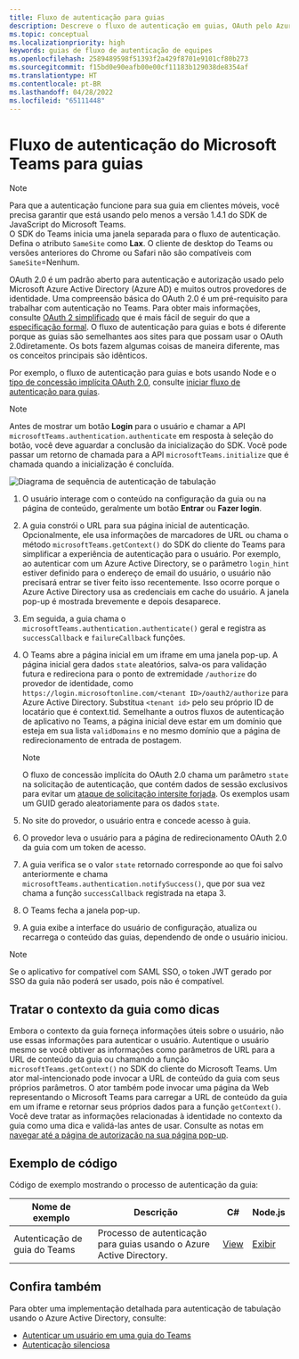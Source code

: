 ```yaml
---
title: Fluxo de autenticação para guias
description: Descreve o fluxo de autenticação em guias, OAuth pelo Azure Active Directory e fornece amostra de código
ms.topic: conceptual
ms.localizationpriority: high
keywords: guias de fluxo de autenticação de equipes
ms.openlocfilehash: 2589489598f51393f2a429f8701e9101cf80b273
ms.sourcegitcommit: f15bd0e90eafb00e00cf11183b129038de8354af
ms.translationtype: HT
ms.contentlocale: pt-BR
ms.lasthandoff: 04/28/2022
ms.locfileid: "65111448"
---
```

# <a name="microsoft-teams-authentication-flow-for-tabs"></a>Fluxo de autenticação do Microsoft Teams para guias

> [!NOTE]
> Para que a autenticação funcione para sua guia em clientes móveis, você precisa garantir que está usando pelo menos a versão 1.4.1 do SDK de JavaScript do Microsoft Teams.  
> O SDK do Teams inicia uma janela separada para o fluxo de autenticação. Defina o atributo `SameSite` como **Lax**. O cliente de desktop do Teams ou versões anteriores do Chrome ou Safari não são compatíveis com `SameSite`=Nenhum.

OAuth 2.0 é um padrão aberto para autenticação e autorização usado pelo Microsoft Azure Active Directory (Azure AD) e muitos outros provedores de identidade. Uma compreensão básica do OAuth 2.0 é um pré-requisito para trabalhar com autenticação no Teams. Para obter mais informações, consulte [OAuth 2 simplificado](https://aaronparecki.com/oauth-2-simplified/) que é mais fácil de seguir do que a [especificação formal](https://oauth.net/2/). O fluxo de autenticação para guias e bots é diferente porque as guias são semelhantes aos sites para que possam usar o OAuth 2.0diretamente. Os bots fazem algumas coisas de maneira diferente, mas os conceitos principais são idênticos.

Por exemplo, o fluxo de autenticação para guias e bots usando Node e o [tipo de concessão implícita OAuth 2.0](https://oauth.net/2/grant-types/implicit/), consulte [iniciar fluxo de autenticação para guias](~/tabs/how-to/authentication/auth-tab-aad.md#initiate-authentication-flow).

> [!NOTE]
> Antes de mostrar um botão **Login** para o usuário e chamar a API `microsoftTeams.authentication.authenticate` em resposta à seleção do botão, você deve aguardar a conclusão da inicialização do SDK. Você pode passar um retorno de chamada para a API `microsoftTeams.initialize` que é chamada quando a inicialização é concluída.

![Diagrama de sequência de autenticação de tabulação](~/assets/images/authentication/tab_auth_sequence_diagram.png)

1. O usuário interage com o conteúdo na configuração da guia ou na página de conteúdo, geralmente um botão **Entrar** ou **Fazer login**.
2. A guia constrói o URL para sua página inicial de autenticação. Opcionalmente, ele usa informações de marcadores de URL ou chama o método `microsoftTeams.getContext()` do SDK do cliente do Teams para simplificar a experiência de autenticação para o usuário. Por exemplo, ao autenticar com um Azure Active Directory, se o parâmetro `login_hint` estiver definido para o endereço de email do usuário, o usuário não precisará entrar se tiver feito isso recentemente. Isso ocorre porque o Azure Active Directory usa as credenciais em cache do usuário. A janela pop-up é mostrada brevemente e depois desaparece.
3. Em seguida, a guia chama o `microsoftTeams.authentication.authenticate()` geral e registra as `successCallback` e `failureCallback` funções.
4. O Teams abre a página inicial em um iframe em uma janela pop-up. A página inicial gera dados `state` aleatórios, salva-os para validação futura e redireciona para o ponto de extremidade `/authorize` do provedor de identidade, como `https://login.microsoftonline.com/<tenant ID>/oauth2/authorize` para Azure Active Directory. Substitua `<tenant id>` pelo seu próprio ID de locatário que é context.tid.
Semelhante a outros fluxos de autenticação de aplicativo no Teams, a página inicial deve estar em um domínio que esteja em sua lista `validDomains` e no mesmo domínio que a página de redirecionamento de entrada de postagem.

    > [!NOTE]
    > O fluxo de concessão implícita do OAuth 2.0 chama um parâmetro `state` na solicitação de autenticação, que contém dados de sessão exclusivos para evitar um [ataque de solicitação intersite forjada](https://en.wikipedia.org/wiki/Cross-site_request_forgery). Os exemplos usam um GUID gerado aleatoriamente para os dados `state`.

5. No site do provedor, o usuário entra e concede acesso à guia.
6. O provedor leva o usuário para a página de redirecionamento OAuth 2.0 da guia com um token de acesso.
7. A guia verifica se o valor `state` retornado corresponde ao que foi salvo anteriormente e chama `microsoftTeams.authentication.notifySuccess()`, que por sua vez chama a função `successCallback` registrada na etapa 3.
8. O Teams fecha a janela pop-up.
9. A guia exibe a interface do usuário de configuração, atualiza ou recarrega o conteúdo das guias, dependendo de onde o usuário iniciou.

> [!NOTE]
> Se o aplicativo for compatível com SAML SSO, o token JWT gerado por SSO da guia não poderá ser usado, pois não é compatível.

## <a name="treat-tab-context-as-hints"></a>Tratar o contexto da guia como dicas

Embora o contexto da guia forneça informações úteis sobre o usuário, não use essas informações para autenticar o usuário. Autentique o usuário mesmo se você obtiver as informações como parâmetros de URL para a URL de conteúdo da guia ou chamando a função `microsoftTeams.getContext()` no SDK do cliente do Microsoft Teams. Um ator mal-intencionado pode invocar a URL de conteúdo da guia com seus próprios parâmetros. O ator também pode invocar uma página da Web representando o Microsoft Teams para carregar a URL de conteúdo da guia em um iframe e retornar seus próprios dados para a função `getContext()`. Você deve tratar as informações relacionadas à identidade no contexto da guia como uma dica e validá-las antes de usar. Consulte as notas em [navegar até a página de autorização na sua página pop-up](~/tabs/how-to/authentication/auth-tab-aad.md#navigate-to-the-authorization-page-from-your-pop-up-page).

## <a name="code-sample"></a>Exemplo de código

Código de exemplo mostrando o processo de autenticação da guia:

| **Nome de exemplo** | **Descrição** | **C#** | **Node.js** |
|-----------------|-----------------|-------------|------------|
| Autenticação de guia do Teams | Processo de autenticação para guias usando o Azure Active Directory. | [View](https://github.com/OfficeDev/Microsoft-Teams-Samples/tree/main/samples/app-complete-sample/csharp) | [Exibir](https://github.com/OfficeDev/Microsoft-Teams-Samples/tree/main/samples/app-complete-sample/nodejs) |

## <a name="see-also"></a>Confira também

Para obter uma implementação detalhada para autenticação de tabulação usando o Azure Active Directory, consulte:

* [Autenticar um usuário em uma guia do Teams](~/tabs/how-to/authentication/auth-tab-AAD.md)
* [Autenticação silenciosa](~/tabs/how-to/authentication/auth-silent-AAD.md)
